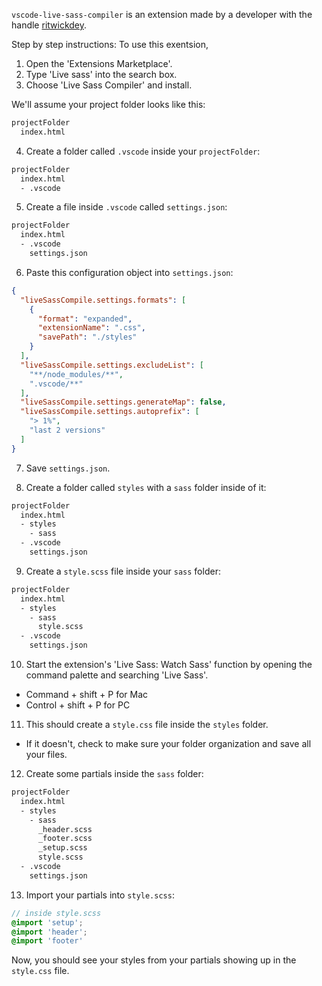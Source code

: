 `vscode-live-sass-compiler` is an extension made by a developer with the handle [ritwickdey](https://github.com/ritwickdey/vscode-live-sass-compiler). 

Step by step instructions:
To use this exentsion, 

1. Open the 'Extensions Marketplace'.
2. Type 'Live sass' into the search box.
3. Choose 'Live Sass Compiler' and install.

We'll assume your project folder looks like this:

```bash
projectFolder
  index.html
```

4. Create a folder called `.vscode` inside your `projectFolder`:

```bash
projectFolder
  index.html
  - .vscode
```
5. Create a file inside `.vscode` called `settings.json`:

```bash
projectFolder
  index.html
  - .vscode
    settings.json
```

6. Paste this configuration object into `settings.json`:

```json
{
  "liveSassCompile.settings.formats": [
    {
      "format": "expanded",
      "extensionName": ".css",
      "savePath": "./styles"
    }
  ],
  "liveSassCompile.settings.excludeList": [
    "**/node_modules/**",
    ".vscode/**"
  ],
  "liveSassCompile.settings.generateMap": false,
  "liveSassCompile.settings.autoprefix": [
    "> 1%",
    "last 2 versions"
  ]
}
```
7. Save `settings.json`.

8. Create a folder called `styles` with a `sass` folder inside of it:

```bash
projectFolder
  index.html
  - styles
    - sass
  - .vscode
    settings.json
```

9. Create a `style.scss` file inside your `sass` folder:

```bash
projectFolder
  index.html
  - styles
    - sass
      style.scss
  - .vscode
    settings.json
```

10. Start the extension's 'Live Sass: Watch Sass' function by opening the command palette and searching 'Live Sass'.
  * Command + shift + P for Mac
  * Control + shift + P for PC

11. This should create a `style.css` file inside the `styles` folder.
  * If it doesn't, check to make sure your folder organization and save all your files.

12. Create some partials inside the `sass` folder:
```bash
projectFolder
  index.html
  - styles
    - sass
      _header.scss
      _footer.scss
      _setup.scss
      style.scss
  - .vscode
    settings.json
```

13. Import your partials into `style.scss`:
```scss
// inside style.scss
@import 'setup';
@import 'header';
@import 'footer'
```

Now, you should see your styles from your partials showing up in the `style.css` file. 